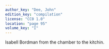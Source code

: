 ```yaml
---
author_key: "Dee, John"
edition_key: "compilation"
license: "CC0 1.0"
location: "page 95"
volume_key: "I"
---
```

Isabell Bordman from the chamber to the kitchin.
